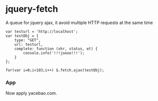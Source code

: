 # jquery-fetch
A queue for jquery ajax, it avoid multiple HTTP requests at the same time 

```
var testurl = 'http://localhost';
var testObj = {
    type: "GET",
    url: testurl,
    complete: function (xhr, status, et) {
        console.info('!!!joooo!!!');
    }
};

for(var i=0;i<103;i++) $.fetch.ajax(testObj);
```

### App
Now apply yacebao.com.
